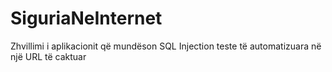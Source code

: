 # SiguriaNeInternet
Zhvillimi i aplikacionit që mundëson SQL Injection teste të automatizuara në një URL të caktuar
